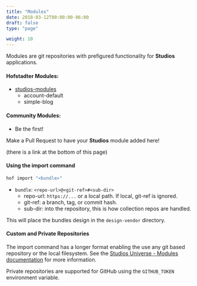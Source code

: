 ```yaml
---
title: "Modules"
date: 2018-03-12T00:00:00-06:00
draft: false
type: "page"

weight: 10
---
```


Modules are git repositories with prefigured functionality for __Studios__ applications.


#### Hofstadter Modules:

- [studios-modules](https://github.com/hofstadter-io/studios-modules)
    - account-default
    - simple-blog


#### Community Modules:

- Be the first!

Make a Pull Request to have your __Studios__ module added here!

(there is a link at the bottom of this page)


#### Using the import command

```sh
hof import "<bundle>"
```

- `bundle`: `<repo-url>@<git-ref>#<sub-dir>`
    - repo-url: `https://...` or a local path. If local, git-ref is ignored.
    - git-ref: a branch, tag, or commit hash.
    - sub-dir: into the repository, this is how collection repos are handled.

This will place the bundles design in the `design-vendor` directory.

#### Custom and Private Repositories

The import command has a longer format enabling the use
any git based repository or the local filesystem.
See the [Studios Universe - Modules documentation](/universe/modules) for more information.

Private repositories are supported for GitHub using
the `GITHUB_TOKEN` environment variable.

